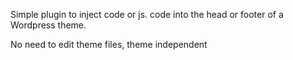 Simple plugin to inject code or js. code into the head or footer of a Wordpress theme.

No need to edit theme files, theme independent
